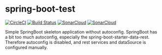 # spring-boot-test

[![CircleCI](https://circleci.com/gh/markoniemi/spring-boot-test.svg?style=svg)](https://circleci.com/gh/markoniemi/spring-boot-test)
[![Build Status](https://travis-ci.org/markoniemi/spring-boot-test.svg?branch=master)](https://travis-ci.org/markoniemi/spring-boot-test)
[![SonarCloud](https://sonarcloud.io/api/badges/gate?key=org.survey:spring-boot-test)](https://sonarcloud.io/dashboard?id=org.survey:spring-boot-test)
[![SonarCloud](https://sonarcloud.io/api/badges/measure?key=org.survey:spring-boot-test&metric=coverage)](https://sonarcloud.io/dashboard?id=org.survey:spring-boot-test)

Simple SpringBoot skeleton application without autoconfig. SpringBoot has a bit too much autoconfig, especially the spring-boot-starter-data-rest. Therefore autoconfig is disabled, and rest services and dataSource is configured manually.
